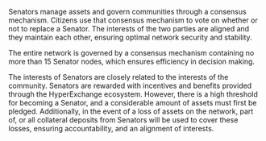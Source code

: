 Senators manage assets and govern communities through a consensus mechanism. Citizens use that consensus mechanism to vote on whether or not to replace a Senator. The interests of the two parties are aligned and they maintain each other, ensuring optimal network security and stability.

The entire network is governed by a consensus mechanism containing no more than 15 Senator nodes, which ensures efficiency in decision making.

The interests of Senators are closely related to the interests of the community. Senators are rewarded with incentives and benefits provided through the HyperExchange ecosystem. However, there is a high threshold for becoming a Senator, and a considerable amount of assets must first be pledged. Additionally, in the event of a loss of assets on the network, part of, or all collateral deposits from Senators will be used to cover these losses, ensuring accountability, and an alignment of interests.
